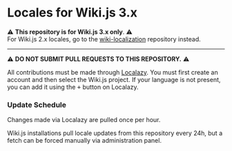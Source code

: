 # Locales for Wiki.js 3.x

⚠️ **This repository is for Wiki.js 3.x only**. ⚠️  
For Wiki.js 2.x locales, go to the [wiki-localization](https://github.com/requarks/wiki-localization) repository instead.

---

:warning: **DO NOT SUBMIT PULL REQUESTS TO THIS REPOSITORY.** :warning:

All contributions must be made through [Localazy](https://localazy.com/p/wiki). You must first create an account and then select the Wiki.js project. If your language is not present, you can add it using the <kbd>+</kbd> button on Localazy.

### Update Schedule

Changes made via Localazy are pulled once per hour.

Wiki.js installations pull locale updates from this repository every 24h, but a fetch can be forced manually via administration panel.
